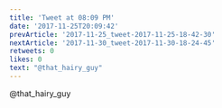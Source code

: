 ```yaml
---
title: 'Tweet at 08:09 PM'
date: '2017-11-25T20:09:42'
prevArticle: '2017-11-25_tweet-2017-11-25-18-42-30'
nextArticle: '2017-11-30_tweet-2017-11-30-18-24-45'
retweets: 0
likes: 0
text: "@that_hairy_guy"
---
```

@that_hairy_guy